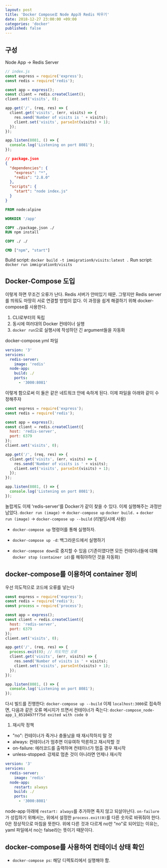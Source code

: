 ```yaml
---
layout: post
title: 'Docker Compose로 Node App과 Redis 띄우기'
date: 2018-12-27 23:00:00 +09:00
categories: 'docker'
published: false
---
```


## 구성

Node App -> Redis Server

```javascript
// index.js
const express = require('express');
const redis = require('redis');

const app = express();
const client = redis.createClient();
client.set('visits', 0);

app.get('/', (req, res) => {
  client.get('visits', (err, visits) => {
    res.send('Number of visits is ' + visits);
    client.set('visits', parseInt(visits) + 1);
  });
});

app.listen(8081, () => {
  console.log('Listening on port 8081');
});
```

```json
// package.json
{
  "dependencies": {
    "express": "*",
    "redis": "2.8.0"
  },
  "scripts": {
    "start": "node index.js"
  }
}
```

```Dockerfile
FROM node:alpine

WORKDIR '/app'

COPY ./package.json ./
RUN npm install

COPY ./ ./

CMD ["npm", "start"]
```

Build script: `docker build -t immigration9/visits:latest .`
Run script: `docker run immigration9/visits`

## Docker-Compose 도입

이렇게 하면 무조건 오류가 난다. Redis 서버가 안떠있기 때문.
그렇지만 Redis server를 띄워도 마땅히 서로 연결할 방법이 없다.
이 과정을 쉽게 해결하기 위해 docker-compose를 사용한다.

1. CLI로부터의 독립
2. 동시에 여러대의 Docker 컨테이너 실행
3. `docker run`으로 실행시에 작성하던 긴 argument들을 자동화

docker-compose.yml 파일

```yaml
version: '3'
services:
  redis-server:
    image: 'redis'
  node-app:
    build: ./
    ports:
      - '3000:8081'
```

이렇게 함으로써 이 둘은 같은 네트워크 안에 속하게 된다.
이제 파일을 아래와 같이 수정해주자

```javascript
const express = require('express');
const redis = require('redis');

const app = express();
const client = redis.createClient({
  host: 'redis-server',
  port: 6379
});
client.set('visits', 0);

app.get('/', (req, res) => {
  client.get('visits', (err, visits) => {
    res.send('Number of visits is ' + visits);
    client.set('visits', parseInt(visits) + 1);
  });
});

app.listen(8081, () => {
  console.log('Listening on port 8081');
});
```

놀랍게도 이제 'redis-server'를 Docker가 같이 찾을 수 있다. 이제 실행해주는 과정만 남았다.
`docker run (image)` -> `docker-compose up`
`docker build.` + `docker run (image)` -> `docker-compose up --build` (리빌딩시에 사용)

- `docker-compose up` 명령어를 통해 실행하자.

- `docker-compose up -d`: 백그라운드에서 실행하기

- `docker-compose down`로 중지할 수 있음 (기존이였다면 모든 컨테이너들에 대해 `docker stop (container id)`를 해줘야하던 것을 자동화)

## docker-compose를 이용하여 container 정비

우선 의도적으로 코드에 오류를 넣는다

```javascript
const express = require('express');
const redis = require('redis');
const process = require('process');

const app = express();
const client = redis.createClient({
  host: 'redis-server',
  port: 6379
});
client.set('visits', 0);

app.get('/', (req, res) => {
  process.exit(0); // 의도적인 오류
  client.get('visits', (err, visits) => {
    res.send('Number of visits is ' + visits);
    client.set('visits', parseInt(visits) + 1);
  });
});

app.listen(8081, () => {
  console.log('Listening on port 8081');
});
```

다시 빌드를 진행한다: `docker-compose up --build`
이제 `localhost:3000`로 접속하면, 다음과 같은 오류 메시지가 뜨면서 컨테이너가 죽는다: `docker-compose_node-app_1_8510497ff75d exited with code 0`

1. 재시작 정책

- "no": 컨테이너가 죽거나 충돌났을 때 재시작하지 말 것
- always: 컨테이너가 멈추면 이유여하 막론하고 재시작할 것
- on-failure: 에러코드를 출력하며 컨테이너가 멈출 경우 재시작
- unless-stopped: 강제로 멈춘 것이 아니라면 언제나 재시작

```yaml
version: '3'
services:
  redis-server:
    image: 'redis'
  node-app:
    restart: always
    build: ./
    ports:
      - '3000:8081'
```

node-app 아래에 `restart: always`를 추가하면 죽지 않고 되살아난다.
`on-failure`가 성립하기 위해서는, 위에서 설정한 `process.exit(0)`를 다른 숫자로 바꿔줘야 한다. 0은 정상적으로 마침을 뜻한다.
위에 다른 것과 다르게 no만 "no"로 되어있는 이유는, yaml 파일에서 no는 false라는 뜻이기 때문이다.

## docker-compose를 사용하여 컨테이너 상태 확인

- `docker-compose ps`: 해당 디렉토리에서 실행해야 함.
